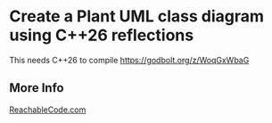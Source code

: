 # Create a Plant UML class diagram using C++26 reflections

This needs C++26 to compile https://godbolt.org/z/WoqGxWbaG


## More Info
[ReachableCode.com](https://www.reachablecode.com)

